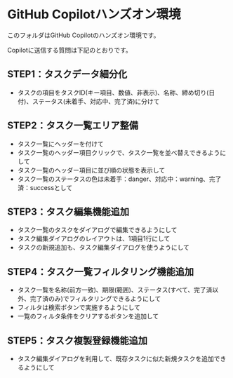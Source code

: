 # GitHub Copilotハンズオン環境

このフォルダはGitHub Copilotのハンズオン環境です。

Copilotに送信する質問は下記のとおりです。

## STEP1：タスクデータ細分化

- タスクの項目をタスクID(キー項目、数値、非表示)、名称、締め切り(日付)、ステータス(未着手、対応中、完了済)に分けて

## STEP2：タスク一覧エリア整備

- タスク一覧にヘッダーを付けて
- タスク一覧のヘッダー項目クリックで、タスク一覧を並べ替えできるようにして
- タスク一覧のヘッダー項目に並び順の状態を表示して
- タスク一覧のステータスの色は未着手：danger、対応中：warning、完了済：successとして

## STEP3：タスク編集機能追加

- タスク一覧のタスクをダイアログで編集できるようにして
- タスク編集ダイアログのレイアウトは、1項目1行にして
- タスクの新規追加も、タスク編集ダイアログを使うようにして

## STEP4：タスク一覧フィルタリング機能追加

- タスク一覧を名称(前方一致)、期限(範囲)、ステータス(すべて、完了済以外、完了済のみ)でフィルタリングできるようにして
- フィルタは検索ボタンで実施するようにして
- 一覧のフィルタ条件をクリアするボタンを追加して

## STEP5：タスク複製登録機能追加

- タスク編集ダイアログを利用して、既存タスクに似た新規タスクを追加できるようにして

